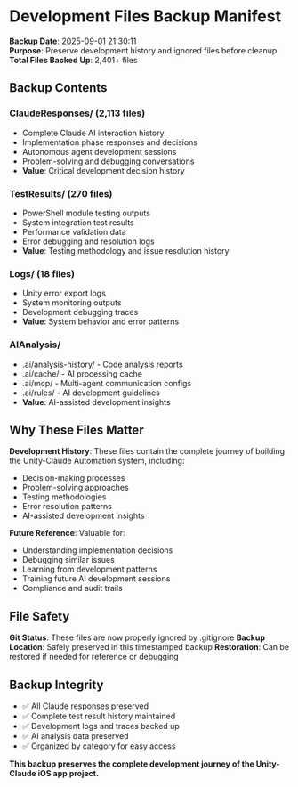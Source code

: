 # Development Files Backup Manifest

**Backup Date**: 2025-09-01 21:30:11  
**Purpose**: Preserve development history and ignored files before cleanup  
**Total Files Backed Up**: 2,401+ files

## Backup Contents

### ClaudeResponses/ (2,113 files)
- Complete Claude AI interaction history
- Implementation phase responses and decisions
- Autonomous agent development sessions
- Problem-solving and debugging conversations
- **Value**: Critical development decision history

### TestResults/ (270 files)  
- PowerShell module testing outputs
- System integration test results
- Performance validation data
- Error debugging and resolution logs
- **Value**: Testing methodology and issue resolution history

### Logs/ (18 files)
- Unity error export logs
- System monitoring outputs
- Development debugging traces
- **Value**: System behavior and error patterns

### AIAnalysis/ 
- .ai/analysis-history/ - Code analysis reports
- .ai/cache/ - AI processing cache
- .ai/mcp/ - Multi-agent communication configs
- .ai/rules/ - AI development guidelines
- **Value**: AI-assisted development insights

## Why These Files Matter

**Development History**: These files contain the complete journey of building the Unity-Claude Automation system, including:
- Decision-making processes
- Problem-solving approaches  
- Testing methodologies
- Error resolution patterns
- AI-assisted development insights

**Future Reference**: Valuable for:
- Understanding implementation decisions
- Debugging similar issues
- Learning from development patterns
- Training future AI development sessions
- Compliance and audit trails

## File Safety

**Git Status**: These files are now properly ignored by .gitignore
**Backup Location**: Safely preserved in this timestamped backup
**Restoration**: Can be restored if needed for reference or debugging

## Backup Integrity

- ✅ All Claude responses preserved
- ✅ Complete test result history maintained  
- ✅ Development logs and traces backed up
- ✅ AI analysis data preserved
- ✅ Organized by category for easy access

**This backup preserves the complete development journey of the Unity-Claude iOS app project.**